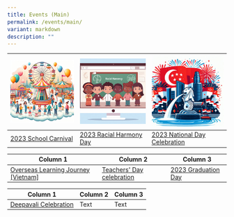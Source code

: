 ```yaml
---
title: Events (Main)
permalink: /events/main/
variant: markdown
description: ""
---
```

| ![](/images/Events/2023%20School%20Carnival/Sch_Carnival_thumbnail.jfif) | ![](/images/Events/2023%20RHD/RDthumbnail.jfif) | ![](/images/Events/2023%20National%20Day/NDPthumbnail.jfif) |
| ----- | ------ | ------- |
|[2023 School Carnival](/events/schoolcarnival2023/)   | [2023 Racial Harmony Day](/events/rhd2023/)     | [2023 National Day Celebration](/events/ndp2023/)    |



| Column 1 | Column 2 | Column 3 |
| -------- | -------- | -------- |
| [Overseas Learning Journey [Vietnam]](/events/olj2023)     | [Teachers' Day celebration](/events/td2023)     | [2023 Graduation Day](/events/gradday2023)     |



| Column 1 | Column 2 | Column 3 |
| -------- | -------- | -------- |
| [Deepavali Celebration](/events/deepavali2023)     | Text     | Text     |